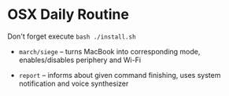 # OSX Daily Routine

Don't forget execute `bash ./install.sh`

* `march/siege` – turns MacBook into corresponding mode, enables/disables periphery and Wi-Fi

* `report` – informs about given command finishing, uses system notification and voice synthesizer

